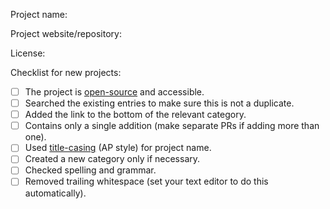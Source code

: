 <!-- Thank you for contributing to our list! -->
<!-- Please write a DESCRIPTIVE TITLE for the pull request and commits. -->

Project name:

Project website/repository:

License:

<!-- If adding a project to the list, make sure it fulfills the following criteria. -->
Checklist for new projects:

- [ ] The project is [open-source](https://opensource.org/licenses/alphabetical) and accessible.
- [ ] Searched the existing entries to make sure this is not a duplicate.
- [ ] Added the link to the bottom of the relevant category.
- [ ] Contains only a single addition (make separate PRs if adding more than one).
- [ ] Used [title-casing](http://titlecapitalization.com) (AP style) for project name.
- [ ] Created a new category only if necessary.
- [ ] Checked spelling and grammar.
- [ ] Removed trailing whitespace (set your text editor to do this automatically).

